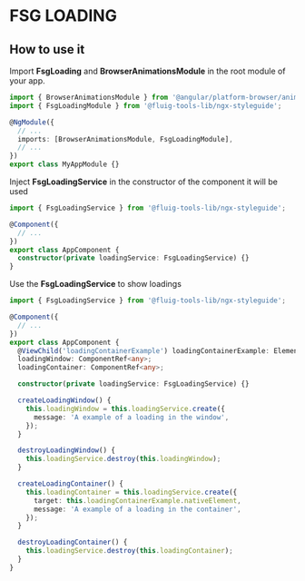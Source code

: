 # FSG LOADING

## How to use it

Import **FsgLoading** and **BrowserAnimationsModule** in the root module of your app.

```ts
import { BrowserAnimationsModule } from '@angular/platform-browser/animations';
import { FsgLoadingModule } from '@fluig-tools-lib/ngx-styleguide';

@NgModule({
  // ...
  imports: [BrowserAnimationsModule, FsgLoadingModule],
  // ...
})
export class MyAppModule {}
```

Inject **FsgLoadingService** in the constructor of the component it will be used

```ts
import { FsgLoadingService } from '@fluig-tools-lib/ngx-styleguide';

@Component({
  // ...
})
export class AppComponent {
  constructor(private loadingService: FsgLoadingService) {}
}
```

Use the **FsgLoadingService** to show loadings

```ts
import { FsgLoadingService } from '@fluig-tools-lib/ngx-styleguide';

@Component({
  // ...
})
export class AppComponent {
  @ViewChild('loadingContainerExample') loadingContainerExample: ElementRef;
  loadingWindow: ComponentRef<any>;
  loadingContainer: ComponentRef<any>;

  constructor(private loadingService: FsgLoadingService) {}

  createLoadingWindow() {
    this.loadingWindow = this.loadingService.create({
      message: 'A example of a loading in the window',
    });
  }

  destroyLoadingWindow() {
    this.loadingService.destroy(this.loadingWindow);
  }

  createLoadingContainer() {
    this.loadingContainer = this.loadingService.create({
      target: this.loadingContainerExample.nativeElement,
      message: 'A example of a loading in the container',
    });
  }

  destroyLoadingContainer() {
    this.loadingService.destroy(this.loadingContainer);
  }
}
```
